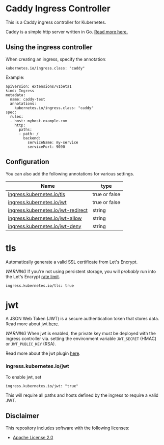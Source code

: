 # Caddy Ingress Controller

This is a Caddy ingress controller for Kubernetes.

Caddy is a simple http server written in Go. [Read more here.](https://github.com/mholt/caddy)

## Using the ingress controller

When creating an ingress, specify the annotation:

```
kubernetes.io/ingress.class: "caddy"
```

Example:

```
apiVersion: extensions/v1beta1
kind: Ingress
metadata:
  name: caddy-test
  annotations:
    kubernetes.io/ingress.class: "caddy"
spec:
  rules:
  - host: myhost.example.com
    http:
      paths:
      - path: /
        backend:
          serviceName: my-service
          servicePort: 9090
```

## Configuration

You can also add the following annotations for various settings.

| Name | type |
|------|------|
| [ingress.kubernetes.io/tls](#tls) | true or false |
| [ingress.kubernetes.io/jwt](#jwt) | true or false |
| [ingress.kubernetes.io/jwt-redirect](#jwt) | string |
| [ingress.kubernetes.io/jwt-allow](#jwt) | string |
| [ingress.kubernetes.io/jwt-deny](#jwt) | string |

# tls

Automatically generate a valid SSL certificate from Let's Encrypt.

*WARNING* If you're not using persistent storage, you will _probably_ run into the Let's Encrypt [rate limit](https://letsencrypt.org/docs/rate-limits/).

```
ingress.kubernetes.io/tls: true
```

# jwt

A JSON Web Token (JWT) is a secure authentication token that stores data.  Read more about jwt [here](https://jwt.io/).

*WARNING* When jwt is enabled, the private key must be deployed with the ingress controller via. setting the environment variable `JWT_SECRET` (HMAC) or `JWT_PUBLIC_KEY` (RSA).

Read more about the jwt plugin [here](https://github.com/BTBurke/caddy-jwt).

### ingress.kubernetes.io/jwt

To enable jwt, set

```
ingress.kubernetes.io/jwt: "true"
```

This will require all paths and hosts defined by the ingress to require a valid JWT.

## Disclaimer

This repository includes software with the following licenses:
* [Apache License 2.0](http://www.apache.org/licenses/LICENSE-2.0.txt)
